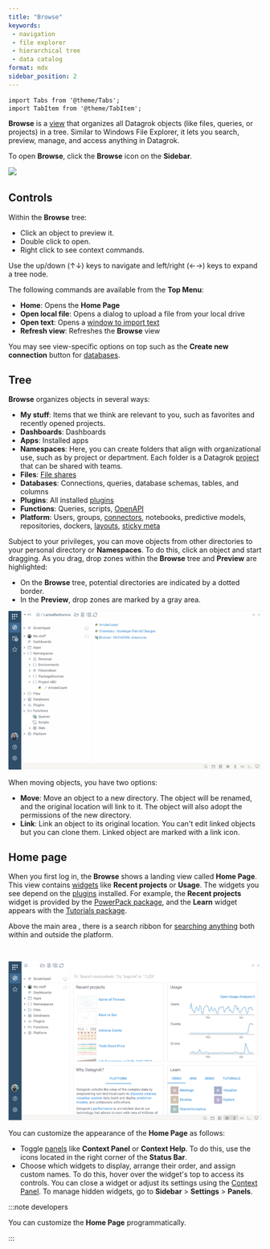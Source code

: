 ```yaml
---
title: "Browse"
keywords:
 - navigation
 - file explorer
 - hierarchical tree
 - data catalog
format: mdx
sidebar_position: 2
---
```


```mdx-code-block
import Tabs from '@theme/Tabs';
import TabItem from '@theme/TabItem';
```

**Browse** is a [view](views.md) that organizes all Datagrok objects (like
files, queries, or projects) in a tree. Similar to Windows File Explorer, it lets you search,
preview, manage, and access anything in Datagrok. 

To open **Browse**, click the **Browse** icon on the **Sidebar**.

![](img/browse-main.gif)

## Controls

Within the **Browse** tree:
* Click an object to preview it.
* Double click to open.
* Right click to see context commands.

Use the up/down (↑↓) keys to navigate and left/right (←→) keys to expand a tree node.

The following commands are available from the **Top Menu**:

* **Home**: Opens the **Home Page**
* **Open local file**: Opens a dialog to upload a file from your local drive
* **Open text**: Opens a [window to import text](../../../access/files/files.mdx#)
* **Refresh view**: Refreshes the **Browse** view

You may see view-specific options on top such as the **Create new connection** button for [databases](../../../access/databases/databases.mdx).

## Tree

**Browse** organizes objects in several ways:

* **My stuff**: Items that we think are relevant to you, such as favorites and recently opened projects.
* **Dashboards**: Dashboards
* **Apps**: Installed apps
* **Namespaces**: Here, you can create
   folders that align with organizational use, such as by project or department. Each folder is a Datagrok [project](link) that can be shared with teams.  
* **Files**: [File shares](../../../access/files/files.mdx)
* **Databases**: Connections, queries, database schemas, tables, and columns
* **Plugins**: All installed [plugins](link)
* **Functions**: Queries, scripts, [OpenAPI](../../../access/open-api.md)
* **Platform**: Users, groups, [connectors](../../../access/databases/connectors/connectors.md), notebooks, predictive models, repositories, dockers, [layouts](../../../visualize/view-layout.md), [sticky meta](../../../govern/catalog/sticky-meta.md)

<!--
* **Platform-centric** (**Platform**): This hierarchy provides quick access
  to the platform's connections, repositories, users and groups, and so on.-->

Subject to your privileges, you can move objects from other directories to your personal directory or
**Namespaces**. To do this, click an object and start dragging. As you drag,
drop zones within the **Browse** tree and **Preview** are highlighted:

* On the **Browse** tree, potential directories are indicated by a dotted border.
* In the **Preview**, drop zones are marked by a gray area.

![](img/namespaces-drag-and-drop.gif)

When moving objects, you have two options:

* **Move**: Move an object to a new directory. The object will be renamed, and
  the original location will link to it. The object will also adopt the
  permissions of the new directory.
* **Link**: Link an object to its original location. You can't edit linked objects but you
  can clone them. Linked object are marked with a link icon.

## Home page

When you first log in, the **Browse** shows a landing view called **Home Page**. This view contains
[widgets](../../../visualize/widgets.md) like **Recent projects** or **Usage**.
The widgets you see depend on the [plugins](link) installed. For example, the
**Recent projects** widget is provided by the [PowerPack
package](https://github.com/datagrok-ai/public/tree/master/packages/PowerPack),
and the **Learn** widget appears with the [Tutorials
package](https://github.com/datagrok-ai/public/tree/master/packages/Tutorials).

Above the main area , there is a search ribbon for [searching anything](link) both within and outside the platform.

<br/>

![](../img/home-page.png)

You can customize the appearance of the **Home Page** as follows:
* Toggle [panels](../panels/panels.md) like **Context Panel** or **Context
  Help**. To do this, use the icons located in the right corner of the **Status
  Bar**.
* Choose which widgets to display, arrange their order, and assign custom names.
  To do this, hover over the widget's top to access its controls. You can close
  a widget or adjust its settings using the [Context
  Panel](../panels/panels.md#context-panel). To manage hidden widgets, go to
  **Sidebar** > **Settings** > **Panels**.

:::note developers

You can customize the **Home Page** programmatically.

:::

<!---

## Previews

### Entity search

Use the free-text input that lets define complex queries. Smart search supports
AND and OR operators and parenthesis, so you can combine filters. If you type
single string - search engine will treat it as filter by name. Tags filtering is
supported: #demo will show entities tagged by #demo tag, also you can combine
tags conditions using AND or OR operators. Every entity has properties, that
could be used for filtering. [See more](../concepts/objects.md).

<details>
<summary>Examples</summary>

Unstructured query; looks for 'biologics' in title and description:

```
Biologics
```

Having #demo tag:

```
# Demo
```

Tagged as either either #demo or #chem:

```
# Demo or #chem
```

Created in the last 7 days:

```
createdOn > -1w
```

Complex conditions:

```
(#demo and #chem) or author = "john@google.com"
starredBy = @current or author = @current
```

Created by recently joined users:

```
author.joined > -5d
```

</details>

## Scratchpad

A special section of the **Browse** view right below the **Top Menu** is called
a **Scratchpad**. Here, you can organize and manage your work in progress. For
example, when you open local files in the platform or open tables, they are
added to the **Scratchpad**. In addition, when you open a table or run query, or job,
or script that produces table - it will be added to scratchpad too. You can remove it using "Remove from project"
context menu. Tables and views must be placed in scratchpad or in another project, so, when you remove table or view
from project - it moves to scratchpad, When you remove table from scratchpad - it closes


To save your work, save the objects in the
**Scratchpad** as a project using **SAVE** button. You can then share it with
others. If you don't make any changes, the **SAVE** button is disabled.

For [Table Views](table-view.md), when you save a project, you save both the underlying data (i.e., a [table](../../concepts/table.md)) and its [Layout]. To learn more, see [Saving](link).

**Scratchpad** is a [project](../../collaborate/project.md). This means you can move tables and other objects within, to and from **Scratchpad** using drag-and-drop, like any other **Browse** directory. To exclude objects from the Scratchpad, use its **Context Menu**.

.

[Scratchpad](scratchpad.md) is a special place to start your own project. You can add data by opening data files, using
drag-and-drop or running queries, then save everything and share with other users. You can exclude entities from project
using context menu, or drag them to another project.

To upload project press _upload_ button in toolbar, or use "Upload" context command.

--->